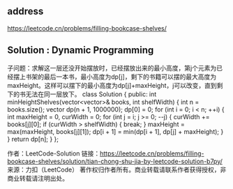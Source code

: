 ## address
https://leetcode.cn/problems/filling-bookcase-shelves/
## Solution : Dynamic Programming
子问题：求解这一层还没开始摆放时，已经摆放出来的最小高度，第j个元素为已经摆上书架的最后一本书，最小高度为dp[j]，剩下的书籍可以摆的最大高度为maxHeight。这样可以摆下的最小高度为dp[j]+maxHeight，j可以改变，直到剩下的书无法在同一层放下。
class Solution {
public:
    int minHeightShelves(vector<vector<int>>& books, int shelfWidth) {
        int n = books.size();
        vector<int> dp(n + 1, 1000000);
        dp[0] = 0;
        for (int i = 0; i < n; ++i) {
            int maxHeight = 0, curWidth = 0;
            for (int j = i; j >= 0; --j) {
                curWidth += books[j][0];
                if (curWidth > shelfWidth) {
                    break;
                }
                maxHeight = max(maxHeight, books[j][1]);
                dp[i + 1] = min(dp[i + 1], dp[j] + maxHeight);
            }
        }
        return dp[n];
    }
};

作者：LeetCode-Solution
链接：https://leetcode.cn/problems/filling-bookcase-shelves/solution/tian-chong-shu-jia-by-leetcode-solution-b7py/
来源：力扣（LeetCode）
著作权归作者所有。商业转载请联系作者获得授权，非商业转载请注明出处。